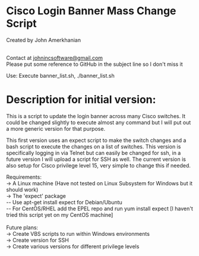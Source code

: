 # Cisco Login Banner Mass Change Script

Created by John Amerkhanian<br><br>

Contact at johnincsoftware@gmail.com<br>
Please put some reference to GitHub in the subject line so I don't miss it

Use: Execute banner_list.sh,  ./banner_list.sh

# Description for initial version:

This is a script to update the login banner across many Cisco switches. It could be changed slightly to execute almost 
any command but I will put out a more generic version for that purpose. 

This first version uses an expect script to make the switch changes and a bash script to execute the changes on a list of switches.
This version is specifically logging in via Telnet but can easily be changed for ssh, in a future version I will upload 
a script for SSH as well. The current version is also setup for Cisco privilege level 15, very simple to change this if needed.


Requirements:<br>
-> A Linux machine (Have not tested on Linux Subsystem for Windows but it should work)<br>
-> The 'expect' package <br>
          -- Use apt-get install expect for Debian/Ubuntu<br>
          -- For CentOS/RHEL add the EPEL repo and run yum install expect  [I haven't tried this script yet on my CentOS machine]
          <br><br>
Future plans:<br>
-> Create VBS scripts to run within Windows environments<br>
-> Create version for SSH<br>
-> Create various versions for different privilege levels
